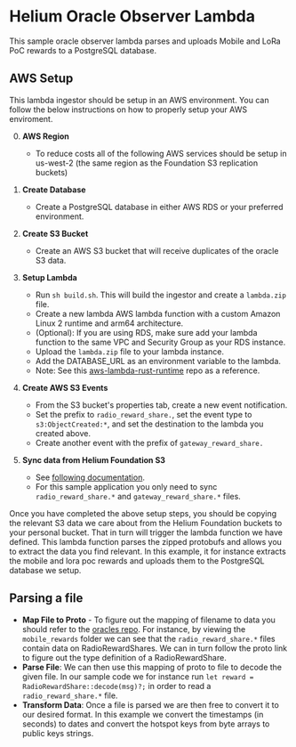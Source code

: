 # Helium Oracle Observer Lambda

This sample oracle observer lambda parses and uploads Mobile and LoRa PoC rewards to a PostgreSQL database.

## AWS Setup

This lambda ingestor should be setup in an AWS environment. You can follow the below instructions on how to properly setup your AWS enviroment.

0. **AWS Region**
   - To reduce costs all of the following AWS services should be setup in us-west-2 (the same region as the Foundation S3 replication buckets)
1. **Create Database**
   - Create a PostgreSQL database in either AWS RDS or your preferred environment.
1. **Create S3 Bucket**
   - Create an AWS S3 bucket that will receive duplicates of the oracle S3 data.
1. **Setup Lambda**
   - Run `sh build.sh`. This will build the ingestor and create a `lambda.zip` file.
   - Create a new lambda AWS lambda function with a custom Amazon Linux 2 runtime and arm64 architecture.
   - (Optional): If you are using RDS, make sure add your lambda function to the same VPC and Security Group as your RDS instance.
   - Upload the `lambda.zip` file to your lambda instance.
   - Add the DATABASE_URL as an environment variable to the lambda.
   - Note: See this [aws-lambda-rust-runtime](https://github.com/awslabs/aws-lambda-rust-runtime#deployment) repo as a reference.
1. **Create AWS S3 Events**
   - From the S3 bucket's properties tab, create a new event notification.
   - Set the prefix to `radio_reward_share.`, set the event type to `s3:ObjectCreated:*`, and set the destination to the lambda you created above.
   - Create another event with the prefix of `gateway_reward_share.`
1. **Sync data from Helium Foundation S3**

   - See [following documentation](https://docs.helium.com/oracles/oracle-data/).
   - For this sample application you only need to sync `radio_reward_share.*` and `gateway_reward_share.*` files.

Once you have completed the above setup steps, you should be copying the relevant S3 data we care about from the Helium Foundation buckets to your personal bucket. That in turn will trigger the lambda function we have defined. This lambda function parses the zipped protobufs and allows you to extract the data you find relevant. In this example, it for instance extracts the mobile and lora poc rewards and uploads them to the PostgreSQL database we setup.

## Parsing a file

- **Map File to Proto** - To figure out the mapping of filename to data you should refer to the [oracles repo](https://github.com/helium/oracles). For instance, by viewing the `mobile_rewards` folder we can see that the `radio_reward_share.*` files contain data on RadioRewardShares. We can in turn follow the proto link to figure out the type definition of a RadioRewardShare.
- **Parse File**: We can then use this mapping of proto to file to decode the given file. In our sample code we for instance run `let reward = RadioRewardShare::decode(msg)?;` in order to read a `radio_reward_share.*` file.
- **Transform Data**: Once a file is parsed we are then free to convert it to our desired format. In this example we convert the timestamps (in seconds) to dates and convert the hotspot keys from byte arrays to public keys strings.
